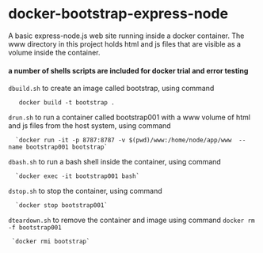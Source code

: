 # docker-bootstrap-express-node
A basic express-node.js web site running inside a docker container. The www directory in this project holds html and js files that are visible as a volume inside the container.

#### a number of shells scripts are included for docker trial and error testing
   `dbuild.sh` to create an image called bootstrap, using command
      
       docker build -t bootstrap .  

   `drun.sh`  to run a container called bootstrap001 with a www volume of html and js files from the host system, using command 
      
      `docker run -it -p 8787:8787 -v $(pwd)/www:/home/node/app/www  --name bootstrap001 bootstrap`
   
   `dbash.sh` to run a bash shell inside the container, using command 
   
      `docker exec -it bootstrap001 bash`
   
   `dstop.sh`  to stop the container, using command 
   
      `docker stop bootstrap001`

  `dteardown.sh` to remove the container and image using command 
     `docker rm -f bootstrap001`
     
     `docker rmi bootstrap`
   


